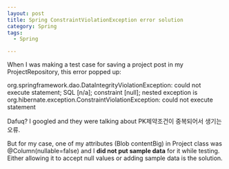 ```yaml
---
layout: post
title: Spring ConstraintViolationException error solution
category: Spring
tags:
  - Spring

---
```


When I was making a test case for saving a project post
in my ProjectRepository, this error popped up: 

org.springframework.dao.DataIntegrityViolationException: could not execute statement; SQL [n/a]; constraint [null]; nested exception is org.hibernate.exception.ConstraintViolationException: could not execute statement

Dafuq? I googled and they were talking about PK제약조건이 중복되어서 생기는 오류.

But for my case, one of my attributes (Blob contentBig) in Project class was @Column(nullable=false)
and I **did not put sample data** for it while testing. Either allowing it to 
accept null values or adding sample data is the solution.


